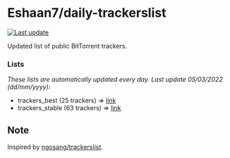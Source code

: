 
# Eshaan7/daily-trackerslist 

[![Last update](https://img.shields.io/badge/Last%20update-05/03/2022-blue.svg)](#)

Updated list of public BitTorrent trackers.

### Lists
*These lists are automatically updated every day. Last update 05/03/2022 (_dd/mm/yyyy_):*

* trackers_best (25 trackers) => [link](https://raw.githubusercontent.com/eshaan7/daily-trackerslist/master/trackers_best.txt)
* trackers_stable (63 trackers) => [link](https://raw.githubusercontent.com/eshaan7/daily-trackerslist/master/trackers_stable.txt)

## Note

Inspired by [ngosang/trackerslist](https://github.com/ngosang/trackerslist).
